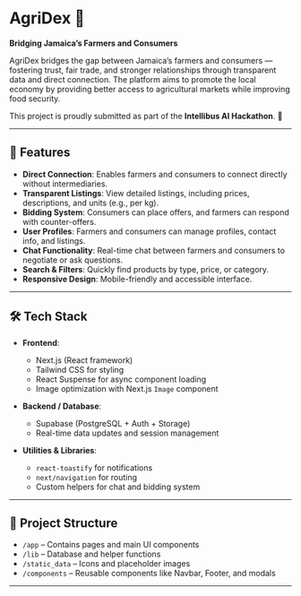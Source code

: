 # AgriDex 🌾

**Bridging Jamaica’s Farmers and Consumers**  

AgriDex bridges the gap between Jamaica’s farmers and consumers — fostering trust, fair trade, and stronger relationships through transparent data and direct connection. The platform aims to promote the local economy by providing better access to agricultural markets while improving food security.

This project is proudly submitted as part of the **Intellibus AI Hackathon**. 🚀

---

## 📌 Features

- **Direct Connection**: Enables farmers and consumers to connect directly without intermediaries.  
- **Transparent Listings**: View detailed listings, including prices, descriptions, and units (e.g., per kg).  
- **Bidding System**: Consumers can place offers, and farmers can respond with counter-offers.  
- **User Profiles**: Farmers and consumers can manage profiles, contact info, and listings.  
- **Chat Functionality**: Real-time chat between farmers and consumers to negotiate or ask questions.  
- **Search & Filters**: Quickly find products by type, price, or category.  
- **Responsive Design**: Mobile-friendly and accessible interface.  

---

## 🛠 Tech Stack

- **Frontend**:  
  - Next.js (React framework)  
  - Tailwind CSS for styling  
  - React Suspense for async component loading  
  - Image optimization with Next.js `Image` component  

- **Backend / Database**:  
  - Supabase (PostgreSQL + Auth + Storage)  
  - Real-time data updates and session management  

- **Utilities & Libraries**:  
  - `react-toastify` for notifications  
  - `next/navigation` for routing  
  - Custom helpers for chat and bidding system  

---

## 📂 Project Structure

- `/app` – Contains pages and main UI components  
- `/lib` – Database and helper functions  
- `/static_data` – Icons and placeholder images  
- `/components` – Reusable components like Navbar, Footer, and modals  

---
